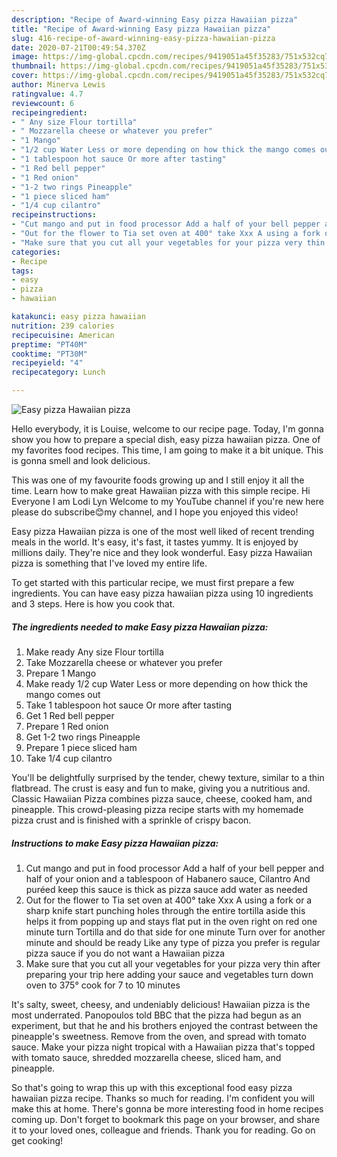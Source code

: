 ```yaml
---
description: "Recipe of Award-winning Easy pizza Hawaiian pizza"
title: "Recipe of Award-winning Easy pizza Hawaiian pizza"
slug: 416-recipe-of-award-winning-easy-pizza-hawaiian-pizza
date: 2020-07-21T00:49:54.370Z
image: https://img-global.cpcdn.com/recipes/9419051a45f35283/751x532cq70/easy-pizza-hawaiian-pizza-recipe-main-photo.jpg
thumbnail: https://img-global.cpcdn.com/recipes/9419051a45f35283/751x532cq70/easy-pizza-hawaiian-pizza-recipe-main-photo.jpg
cover: https://img-global.cpcdn.com/recipes/9419051a45f35283/751x532cq70/easy-pizza-hawaiian-pizza-recipe-main-photo.jpg
author: Minerva Lewis
ratingvalue: 4.7
reviewcount: 6
recipeingredient:
- " Any size Flour tortilla"
- " Mozzarella cheese or whatever you prefer"
- "1 Mango"
- "1/2 cup Water Less or more depending on how thick the mango comes out"
- "1 tablespoon hot sauce Or more after tasting"
- "1 Red bell pepper"
- "1 Red onion"
- "1-2 two rings Pineapple"
- "1 piece sliced ham"
- "1/4 cup cilantro"
recipeinstructions:
- "Cut mango and put in food processor Add a half of your bell pepper and half of your onion and a tablespoon of Habanero sauce, Cilantro And puréed keep this sauce is thick as pizza sauce add water as needed"
- "Out for the flower to Tia set oven at 400° take Xxx A using a fork or a sharp knife start punching holes through the entire tortilla aside this helps it from popping up and stays flat put in the oven right on red one minute turn Tortilla and do that side for one minute Turn over for another minute and should be ready Like any type of pizza you prefer is regular pizza sauce if you do not want a Hawaiian pizza"
- "Make sure that you cut all your vegetables for your pizza very thin after preparing your trip here adding your sauce and vegetables turn down oven to 375° cook for 7 to 10 minutes"
categories:
- Recipe
tags:
- easy
- pizza
- hawaiian

katakunci: easy pizza hawaiian 
nutrition: 239 calories
recipecuisine: American
preptime: "PT40M"
cooktime: "PT30M"
recipeyield: "4"
recipecategory: Lunch

---
```



![Easy pizza Hawaiian pizza](https://img-global.cpcdn.com/recipes/9419051a45f35283/751x532cq70/easy-pizza-hawaiian-pizza-recipe-main-photo.jpg)

Hello everybody, it is Louise, welcome to our recipe page. Today, I'm gonna show you how to prepare a special dish, easy pizza hawaiian pizza. One of my favorites food recipes. This time, I am going to make it a bit unique. This is gonna smell and look delicious.

This was one of my favourite foods growing up and I still enjoy it all the time. Learn how to make great Hawaiian pizza with this simple recipe. Hi Everyone I am Lodi Lyn Welcome to my YouTube channel if you&#39;re new here please do subscribe😊my channel, and I hope you enjoyed this video!

Easy pizza Hawaiian pizza is one of the most well liked of recent trending meals in the world. It's easy, it's fast, it tastes yummy. It is enjoyed by millions daily. They're nice and they look wonderful. Easy pizza Hawaiian pizza is something that I've loved my entire life.


To get started with this particular recipe, we must first prepare a few ingredients. You can have easy pizza hawaiian pizza using 10 ingredients and 3 steps. Here is how you cook that.

<!--inarticleads1-->

##### The ingredients needed to make Easy pizza Hawaiian pizza:

1. Make ready  Any size Flour tortilla
1. Take  Mozzarella cheese or whatever you prefer
1. Prepare 1 Mango
1. Make ready 1/2 cup Water Less or more depending on how thick the mango comes out
1. Take 1 tablespoon hot sauce Or more after tasting
1. Get 1 Red bell pepper
1. Prepare 1 Red onion
1. Get 1-2 two rings Pineapple
1. Prepare 1 piece sliced ham
1. Take 1/4 cup cilantro


You&#39;ll be delightfully surprised by the tender, chewy texture, similar to a thin flatbread. The crust is easy and fun to make, giving you a nutritious and. Classic Hawaiian Pizza combines pizza sauce, cheese, cooked ham, and pineapple. This crowd-pleasing pizza recipe starts with my homemade pizza crust and is finished with a sprinkle of crispy bacon. 

<!--inarticleads2-->

##### Instructions to make Easy pizza Hawaiian pizza:

1. Cut mango and put in food processor Add a half of your bell pepper and half of your onion and a tablespoon of Habanero sauce, Cilantro And puréed keep this sauce is thick as pizza sauce add water as needed
1. Out for the flower to Tia set oven at 400° take Xxx A using a fork or a sharp knife start punching holes through the entire tortilla aside this helps it from popping up and stays flat put in the oven right on red one minute turn Tortilla and do that side for one minute Turn over for another minute and should be ready Like any type of pizza you prefer is regular pizza sauce if you do not want a Hawaiian pizza
1. Make sure that you cut all your vegetables for your pizza very thin after preparing your trip here adding your sauce and vegetables turn down oven to 375° cook for 7 to 10 minutes


It&#39;s salty, sweet, cheesy, and undeniably delicious! Hawaiian pizza is the most underrated. Panopoulos told BBC that the pizza had begun as an experiment, but that he and his brothers enjoyed the contrast between the pineapple&#39;s sweetness. Remove from the oven, and spread with tomato sauce. Make your pizza night tropical with a Hawaiian pizza that&#39;s topped with tomato sauce, shredded mozzarella cheese, sliced ham, and pineapple. 

So that's going to wrap this up with this exceptional food easy pizza hawaiian pizza recipe. Thanks so much for reading. I'm confident you will make this at home. There's gonna be more interesting food in home recipes coming up. Don't forget to bookmark this page on your browser, and share it to your loved ones, colleague and friends. Thank you for reading. Go on get cooking!
